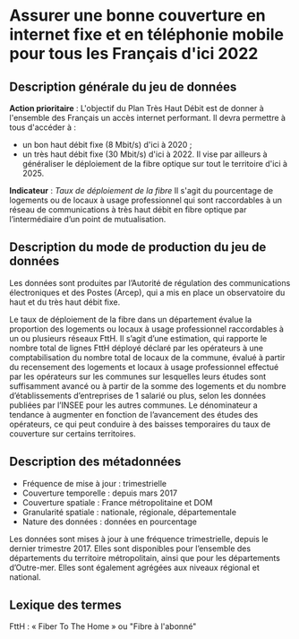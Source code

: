 # Assurer une bonne couverture en internet fixe et en téléphonie mobile pour tous les Français d'ici 2022
## Description générale du jeu de données 
**Action prioritaire** : L'objectif du Plan Très Haut Débit est de donner à l'ensemble des Français un accès internet performant. Il devra permettre à tous d'accéder à :
-	un bon haut débit fixe (8 Mbit/s) d'ici à 2020 ;
-	un très haut débit fixe (30 Mbit/s) d'ici à 2022.
Il vise par ailleurs à généraliser le déploiement de la fibre optique sur tout le territoire d'ici à 2025.

**Indicateur** : *Taux de déploiement de la fibre*
Il s'agit du pourcentage de logements ou de locaux à usage professionnel qui sont raccordables à un réseau de communications à très haut débit en fibre optique par l’intermédiaire d’un point de mutualisation.

## Description du mode de production du jeu de données 
Les données sont produites par l’Autorité de régulation des communications électroniques et des Postes (Arcep), qui a mis en place un observatoire du haut et du très haut débit fixe.

Le taux de déploiement de la fibre dans un département évalue la proportion des logements ou locaux à usage professionnel raccordables à un ou plusieurs réseaux FttH. Il s’agit d’une estimation, qui rapporte le nombre total de lignes FttH déployé déclaré par les opérateurs à une comptabilisation du nombre total de locaux de la commune, évalué à partir du recensement des logements et locaux à usage professionnel effectué par les opérateurs sur les communes sur lesquelles leurs études sont suffisamment avancé ou à partir de la somme des logements et du nombre d’établissements d’entreprises de 1 salarié ou plus, selon les données publiées par l’INSEE pour les autres communes. Le dénominateur a tendance à augmenter en fonction de l’avancement des études des opérateurs, ce qui peut conduire à des baisses temporaires du  taux de couverture sur certains territoires.

## Description des métadonnées 
-	Fréquence de mise à jour : trimestrielle
-	Couverture temporelle : depuis mars 2017
-	Couverture spatiale : France métropolitaine et DOM 
-	Granularité spatiale : nationale, régionale, départementale
-	Nature des données : données en pourcentage

Les données sont mises à jour à une fréquence trimestrielle, depuis le dernier trimestre 2017.  Elles sont disponibles pour l’ensemble des départements du territoire métropolitain, ainsi que pour les départements d’Outre-mer. Elles sont également agrégées aux niveaux régional et national. 

## Lexique des termes 
FttH : « Fiber To The Home » ou "Fibre à l'abonné"